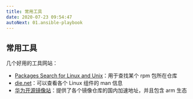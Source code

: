 ```yaml
---
title: 常用工具
date: 2020-07-23 09:54:47
autoNext: 01.ansible-playbook
---
```

## 常用工具

几个好用的工具网站：

- [Packages Search for Linux and Unix](https://pkgs.org/)：用于查找某个 rpm 包所在仓库
- [die.net](https://www.die.net/)：可以查看各个 Linux 组件的 man 信息
- [华为开源镜像站](https://mirrors.huaweicloud.com/)：提供了各个镜像仓库的国内加速地址，并且包含 arm 生态
